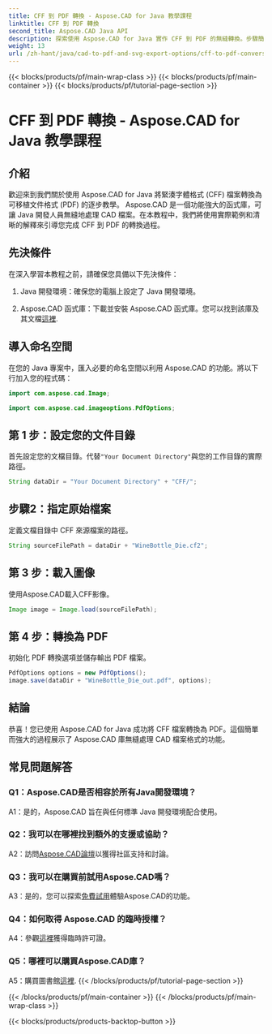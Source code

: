 ```yaml
---
title: CFF 到 PDF 轉換 - Aspose.CAD for Java 教學課程
linktitle: CFF 到 PDF 轉換
second_title: Aspose.CAD Java API
description: 探索使用 Aspose.CAD for Java 實作 CFF 到 PDF 的無縫轉換。步驟簡單，結果可靠。
weight: 13
url: /zh-hant/java/cad-to-pdf-and-svg-export-options/cff-to-pdf-conversion/
---
```


{{< blocks/products/pf/main-wrap-class >}}
{{< blocks/products/pf/main-container >}}
{{< blocks/products/pf/tutorial-page-section >}}

# CFF 到 PDF 轉換 - Aspose.CAD for Java 教學課程

## 介紹

歡迎來到我們關於使用 Aspose.CAD for Java 將緊湊字體格式 (CFF) 檔案轉換為可移植文件格式 (PDF) 的逐步教學。 Aspose.CAD 是一個功能強大的函式庫，可讓 Java 開發人員無縫地處理 CAD 檔案。在本教程中，我們將使用實際範例和清晰的解釋來引導您完成 CFF 到 PDF 的轉換過程。

## 先決條件

在深入學習本教程之前，請確保您具備以下先決條件：

1. Java 開發環境：確保您的電腦上設定了 Java 開發環境。

2.  Aspose.CAD 函式庫：下載並安裝 Aspose.CAD 函式庫。您可以找到該庫及其文檔[這裡](https://releases.aspose.com/cad/java/).

## 導入命名空間

在您的 Java 專案中，匯入必要的命名空間以利用 Aspose.CAD 的功能。將以下行加入您的程式碼：

```java
import com.aspose.cad.Image;

import com.aspose.cad.imageoptions.PdfOptions;
```

## 第 1 步：設定您的文件目錄

首先設定您的文檔目錄。代替`"Your Document Directory"`與您的工作目錄的實際路徑。

```java
String dataDir = "Your Document Directory" + "CFF/";
```

## 步驟2：指定原始檔案

定義文檔目錄中 CFF 來源檔案的路徑。

```java
String sourceFilePath = dataDir + "WineBottle_Die.cf2";
```

## 第 3 步：載入圖像

使用Aspose.CAD載入CFF影像。

```java
Image image = Image.load(sourceFilePath);
```

## 第 4 步：轉換為 PDF

初始化 PDF 轉換選項並儲存輸出 PDF 檔案。

```java
PdfOptions options = new PdfOptions();
image.save(dataDir + "WineBottle_Die_out.pdf", options);
```

## 結論

恭喜！您已使用 Aspose.CAD for Java 成功將 CFF 檔案轉換為 PDF。這個簡單而強大的過程展示了 Aspose.CAD 庫無縫處理 CAD 檔案格式的功能。

## 常見問題解答

### Q1：Aspose.CAD是否相容於所有Java開發環境？

A1：是的，Aspose.CAD 旨在與任何標準 Java 開發環境配合使用。

### Q2：我可以在哪裡找到額外的支援或協助？

 A2：訪問[Aspose.CAD論壇](https://forum.aspose.com/c/cad/19)以獲得社區支持和討論。

### Q3：我可以在購買前試用Aspose.CAD嗎？

 A3：是的，您可以探索[免費試用](https://releases.aspose.com/)體驗Aspose.CAD的功能。

### Q4：如何取得 Aspose.CAD 的臨時授權？

 A4：參觀[這裡](https://purchase.aspose.com/temporary-license/)獲得臨時許可證。

### Q5：哪裡可以購買Aspose.CAD庫？

 A5：購買圖書館[這裡](https://purchase.aspose.com/buy).
{{< /blocks/products/pf/tutorial-page-section >}}

{{< /blocks/products/pf/main-container >}}
{{< /blocks/products/pf/main-wrap-class >}}

{{< blocks/products/products-backtop-button >}}
